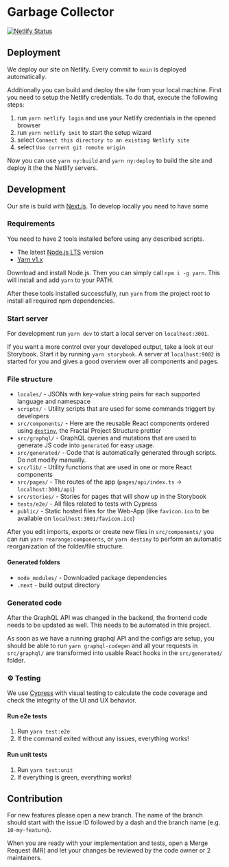 # Garbage Collector

[![Netlify Status](https://api.netlify.com/api/v1/badges/4ac241e8-17a5-40c5-ad4b-8a7c2881f996/deploy-status)](https://app.netlify.com/sites/garbage-collector-123/deploys)

## Deployment

We deploy our site on Netlify. Every commit to `main` is deployed automatically.

Additionally you can build and deploy the site from your local machine.
First you need to setup the Netlify credentials.
To do that, execute the following steps:

1. run `yarn netlify login` and use your Netlify credentials in the opened browser
2. run `yarn netlify init` to start the setup wizard
3. select `Connect this directory to an existing Netlify site`
4. select `Use current git remote origin`

Now you can use `yarn ny:build` and `yarn ny:deploy` to build the site and deploy it the the Netlify servers.

## Development

Our site is build with [Next.js](https://nextjs.org/). To develop locally you need to have some

### Requirements

You need to have 2 tools installed before using any described scripts.

- The latest [Node.js LTS](https://nodejs.org/de/download/) version
- [Yarn v1.x](https://classic.yarnpkg.com/lang/en/)

Download and install Node.js. Then you can simply call `npm i -g yarn`. This will install and add `yarn` to your PATH.

After these tools installed successfully, run `yarn` from the project root to install all required npm dependencies.

### Start server

For development run `yarn dev` to start a local server on `localhost:3001`.

If you want a more control over your developed output, take a look at our Storybook. Start it by running `yarn storybook`. A server at `localhost:9002` is started for you and gives a good overview over all components and pages.

### File structure

- `locales/` - JSONs with key-value string pairs for each supported language and namespace
- `scripts/` - Utility scripts that are used for some commands triggert by developers
- `src/components/` - Here are the reusable React components ordered using [`destiny`](https://github.com/benawad/destiny/wiki), the Fractal Project Structure prettier
- `src/graphql/` - GraphQL queries and mutations that are used to generate JS code into `generated` for easy usage.
- `src/generated/` - Code that is automatically generated through scripts. Do not modify manually.
- `src/lib/` - Utility functions that are used in one or more React components
- `src/pages/` - The routes of the app (`pages/api/index.ts` -> `localhost:3001/api`)
- `src/stories/` - Stories for pages that will show up in the Storybook
- `tests/e2e/` - All files related to tests with Cypress
- `public/` - Static hosted files for the Web-App (like `favicon.ico` to be available on `localhost:3001/favicon.ico`)

After you edit imports, exports or create new files in `src/components/` you can run `yarn rearange:components`, or `yarn destiny` to perform an automatic reorganization of the folder/file structure.

#### Generated folders

- `node_modules/` - Downloaded package dependencies
- `.next` - build output directory

### Generated code

After the GraphQL API was changed in the backend, the frontend code needs to be updated as well. This needs to be automated in this project.

As soon as we have a running graphql API and the configs are setup, you should be able to run `yarn graphql-codegen` and all your requests in `src/graphql/` are transformed into usable React hooks in the `src/generated/` folder.

### ⚙ Testing

We use [Cypress](https://www.cypress.io/) with visual testing to calculate the code coverage and check the integrity of the UI and UX behavior.

#### Run e2e tests

1. Run `yarn test:e2e`
2. If the command exited without any issues, everything works!

#### Run unit tests

1. Run `yarn test:unit`
2. If everything is green, everything works!

## Contribution

For new features please open a new branch. The name of the branch should start with the issue ID followed by a dash and the branch name (e.g. `10-my-feature`).

When you are ready with your implementation and tests, open a Merge Request (MR) and let your changes be reviewed by the code owner or 2 maintainers.
